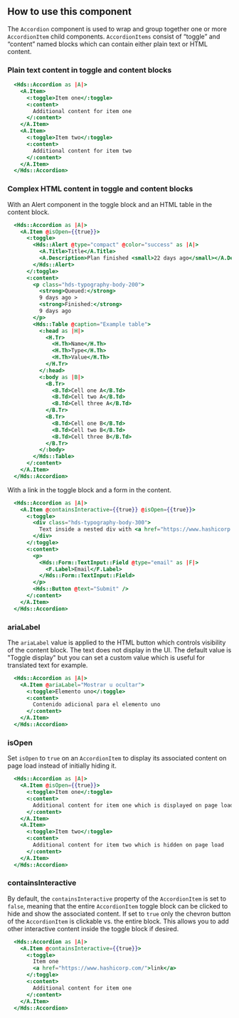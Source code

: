 ## How to use this component

The `Accordion` component is used to wrap and group together one or more `AccordionItem` child components. `AccordionItems` consist of “toggle” and “content” named blocks which can contain either plain text or HTML content.

### Plain text content in toggle and content blocks
```handlebars
  <Hds::Accordion as |A|>
    <A.Item>
      <:toggle>Item one</:toggle>
      <:content>
        Additional content for item one
      </:content>
    </A.Item>
    <A.Item>
      <:toggle>Item two</:toggle>
      <:content>
        Additional content for item two
      </:content>
    </A.Item>
  </Hds::Accordion>
```

### Complex HTML content in toggle and content blocks

With an Alert component in the toggle block and an HTML table in the content block.

```handlebars
  <Hds::Accordion as |A|>
    <A.Item @isOpen={{true}}>
      <:toggle>
        <Hds::Alert @type="compact" @color="success" as |A|>
          <A.Title>Title</A.Title>
          <A.Description>Plan finished <small>22 days ago</small></A.Description>
        </Hds::Alert>
      </:toggle>
      <:content>
        <p class="hds-typography-body-200">
          <strong>Queued:</strong>
          9 days ago >
          <strong>Finished:</strong>
          9 days ago
        </p>
        <Hds::Table @caption="Example table">
          <:head as |H|>
            <H.Tr>
              <H.Th>Name</H.Th>
              <H.Th>Type</H.Th>
              <H.Th>Value</H.Th>
            </H.Tr>
          </:head>
          <:body as |B|>
            <B.Tr>
              <B.Td>Cell one A</B.Td>
              <B.Td>Cell two A</B.Td>
              <B.Td>Cell three A</B.Td>
            </B.Tr>
            <B.Tr>
              <B.Td>Cell one B</B.Td>
              <B.Td>Cell two B</B.Td>
              <B.Td>Cell three B</B.Td>
            </B.Tr>
          </:body>
        </Hds::Table>
      </:content>
    </A.Item>
  </Hds::Accordion>
```

With a link in the toggle block and a form in the content.

```handlebars
  <Hds::Accordion as |A|>
    <A.Item @containsInteractive={{true}} @isOpen={{true}}>
      <:toggle>
        <div class="hds-typography-body-300">
          Text inside a nested div with <a href="https://www.hashicorp.com/">a link</a>.
        </div>
      </:toggle>
      <:content>
        <p>
          <Hds::Form::TextInput::Field @type="email" as |F|>
            <F.Label>Email</F.Label>
          </Hds::Form::TextInput::Field>
        </p>
        <Hds::Button @text="Submit" />
      </:content>
    </A.Item>
  </Hds::Accordion>
```

### ariaLabel

The `ariaLabel` value is applied to the HTML button which controls visibility of the content block. The text does not display in the UI. The default value is "Toggle display" but you can set a custom value which is useful for translated text for example.

```handlebars
  <Hds::Accordion as |A|>
    <A.Item @ariaLabel="Mostrar u ocultar">
      <:toggle>Elemento uno</:toggle>
      <:content>
        Contenido adicional para el elemento uno
      </:content>
    </A.Item>
  </Hds::Accordion>
```
### isOpen

Set `isOpen` to `true` on an `AccordionItem` to display its associated content on page load instead of initially hiding it.

```handlebars
  <Hds::Accordion as |A|>
    <A.Item @isOpen={{true}}>
      <:toggle>Item one</:toggle>
      <:content>
        Additional content for item one which is displayed on page load
      </:content>
    </A.Item>
    <A.Item>
      <:toggle>Item two</:toggle>
      <:content>
        Additional content for item two which is hidden on page load
      </:content>
    </A.Item>
  </Hds::Accordion>
```

### containsInteractive

By default, the `containsInteractive` property of the `AccordionItem` is set to `false`, meaning that the entire `AccordionItem` toggle block can be clicked to hide and show the associated content. If set to `true` only the chevron button of the `AccordionItem` is clickable vs. the entire block. This allows you to add other interactive content inside the toggle block if desired.

```handlebars
  <Hds::Accordion as |A|>
    <A.Item @containsInteractive={{true}}>
      <:toggle>
        Item one
        <a href="https://www.hashicorp.com/">link</a>
      </:toggle>
      <:content>
        Additional content for item one
      </:content>
    </A.Item>
  </Hds::Accordion>
```
